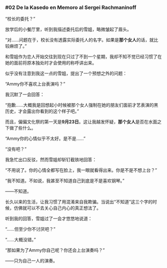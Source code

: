 ### #02 De la Kasedo en Memoro al Sergei Rachmaninoff

“校长的委托？”

放学后的小餐厅里，听到我描述委托后的雪姐，略微皱起了眉头。

“对……问题在于，校长没有透露实际委托人的名字。如果是**那个女人**的话，就比较麻烦了。”

和雪姐作为恋人开始交往到现在只过了不到一个星期，我却不知不觉已经习惯了在她的面前将原本独处时才会使用的称呼讲出来。

似乎没有注意到我这一点的雪姐，提出了一个预想之外的问题：

“Ammy你不喜欢上台表演吗？”

我沉默了一会回答：

“抱歉……大概我是回想起小时候被那个女人强制在她的朋友们面前才艺表演的黑历史，才会露出你看到的这个样子吧。”

而且，偏偏文化祭的第一天是**9月23日**。这让我越发怀疑，**那个女人**是否在水面之下做了些什么。

“Ammy你的心情似乎不太好。是不是……”

“没有吧？”

我急忙出口反驳，然而雪姐却斩钉截铁地回答：

“不用说了。你的心情全都写在脸上，我一眼就看得出来。你是不是不想上台？”

“我不知道。不如说，我甚至不知道自己到底是不是喜欢钢琴。”

——不知道。

长久以来的生活，让我习惯了用混淆来自我欺骗。当说出“不知道”这三个字的时候，仿佛就可以不去关心自己内心的真正想法了。

听到我的回答，雪姐过了一会才悠悠地说道：

“……但至少你不讨厌吧？”

“……大概没错。”

“那如果为了Ammy你自己呢？你还会上台演奏吗？”

——只为自己一人的演奏。

